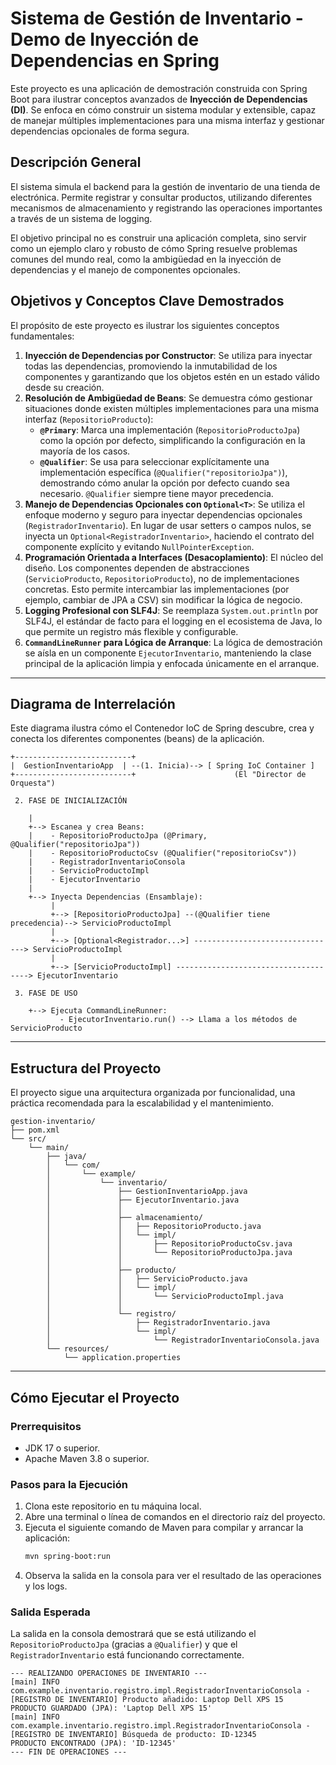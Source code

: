 
# Sistema de Gestión de Inventario - Demo de Inyección de Dependencias en Spring

Este proyecto es una aplicación de demostración construida con Spring Boot para ilustrar conceptos avanzados de **Inyección de Dependencias (DI)**. Se enfoca en cómo construir un sistema modular y extensible, capaz de manejar múltiples implementaciones para una misma interfaz y gestionar dependencias opcionales de forma segura.

## Descripción General

El sistema simula el backend para la gestión de inventario de una tienda de electrónica. Permite registrar y consultar productos, utilizando diferentes mecanismos de almacenamiento y registrando las operaciones importantes a través de un sistema de logging.

El objetivo principal no es construir una aplicación completa, sino servir como un ejemplo claro y robusto de cómo Spring resuelve problemas comunes del mundo real, como la ambigüedad en la inyección de dependencias y el manejo de componentes opcionales.

## Objetivos y Conceptos Clave Demostrados

El propósito de este proyecto es ilustrar los siguientes conceptos fundamentales:

1.  **Inyección de Dependencias por Constructor**: Se utiliza para inyectar todas las dependencias, promoviendo la inmutabilidad de los componentes y garantizando que los objetos estén en un estado válido desde su creación.
2.  **Resolución de Ambigüedad de Beans**: Se demuestra cómo gestionar situaciones donde existen múltiples implementaciones para una misma interfaz (`RepositorioProducto`):
    * **`@Primary`**: Marca una implementación (`RepositorioProductoJpa`) como la opción por defecto, simplificando la configuración en la mayoría de los casos.
    * **`@Qualifier`**: Se usa para seleccionar explícitamente una implementación específica (`@Qualifier("repositorioJpa")`), demostrando cómo anular la opción por defecto cuando sea necesario. `@Qualifier` siempre tiene mayor precedencia.
3.  **Manejo de Dependencias Opcionales con `Optional<T>`**: Se utiliza el enfoque moderno y seguro para inyectar dependencias opcionales (`RegistradorInventario`). En lugar de usar setters o campos nulos, se inyecta un `Optional<RegistradorInventario>`, haciendo el contrato del componente explícito y evitando `NullPointerException`.
4.  **Programación Orientada a Interfaces (Desacoplamiento)**: El núcleo del diseño. Los componentes dependen de abstracciones (`ServicioProducto`, `RepositorioProducto`), no de implementaciones concretas. Esto permite intercambiar las implementaciones (por ejemplo, cambiar de JPA a CSV) sin modificar la lógica de negocio.
5.  **Logging Profesional con SLF4J**: Se reemplaza `System.out.println` por SLF4J, el estándar de facto para el logging en el ecosistema de Java, lo que permite un registro más flexible y configurable.
6.  **`CommandLineRunner` para Lógica de Arranque**: La lógica de demostración se aísla en un componente `EjecutorInventario`, manteniendo la clase principal de la aplicación limpia y enfocada únicamente en el arranque.

-----

## Diagrama de Interrelación

Este diagrama ilustra cómo el Contenedor IoC de Spring descubre, crea y conecta los diferentes componentes (beans) de la aplicación.

```
+--------------------------+
|  GestionInventarioApp  | --(1. Inicia)--> [ Spring IoC Container ]
+--------------------------+                      (El "Director de Orquesta")

 2. FASE DE INICIALIZACIÓN

    |
    +--> Escanea y crea Beans:
    |    - RepositorioProductoJpa (@Primary, @Qualifier("repositorioJpa"))
    |    - RepositorioProductoCsv (@Qualifier("repositorioCsv"))
    |    - RegistradorInventarioConsola
    |    - ServicioProductoImpl
    |    - EjecutorInventario
    |
    +--> Inyecta Dependencias (Ensamblaje):
         |
         +--> [RepositorioProductoJpa] --(@Qualifier tiene precedencia)--> ServicioProductoImpl
         |
         +--> [Optional<Registrador...>] --------------------------------> ServicioProductoImpl
         |
         +--> [ServicioProductoImpl] -------------------------------------> EjecutorInventario

 3. FASE DE USO

    +--> Ejecuta CommandLineRunner:
           - EjecutorInventario.run() --> Llama a los métodos de ServicioProducto
```

-----

## Estructura del Proyecto

El proyecto sigue una arquitectura organizada por funcionalidad, una práctica recomendada para la escalabilidad y el mantenimiento.

```
gestion-inventario/
├── pom.xml
└── src/
    └── main/
        ├── java/
        │   └── com/
        │       └── example/
        │           └── inventario/
        │               ├── GestionInventarioApp.java
        │               ├── EjecutorInventario.java
        │               │
        │               ├── almacenamiento/
        │               │   ├── RepositorioProducto.java
        │               │   └── impl/
        │               │       ├── RepositorioProductoCsv.java
        │               │       └── RepositorioProductoJpa.java
        │               │
        │               ├── producto/
        │               │   ├── ServicioProducto.java
        │               │   └── impl/
        │               │       └── ServicioProductoImpl.java
        │               │
        │               └── registro/
        │                   ├── RegistradorInventario.java
        │                   └── impl/
        │                       └── RegistradorInventarioConsola.java
        └── resources/
            └── application.properties
```

-----

## Cómo Ejecutar el Proyecto

### Prerrequisitos

* JDK 17 o superior.
* Apache Maven 3.8 o superior.

### Pasos para la Ejecución

1.  Clona este repositorio en tu máquina local.
2.  Abre una terminal o línea de comandos en el directorio raíz del proyecto.
3.  Ejecuta el siguiente comando de Maven para compilar y arrancar la aplicación:
    ```bash
    mvn spring-boot:run
    ```
4.  Observa la salida en la consola para ver el resultado de las operaciones y los logs.

### Salida Esperada

La salida en la consola demostrará que se está utilizando el `RepositorioProductoJpa` (gracias a `@Qualifier`) y que el `RegistradorInventario` está funcionando correctamente.

```
--- REALIZANDO OPERACIONES DE INVENTARIO ---
[main] INFO com.example.inventario.registro.impl.RegistradorInventarioConsola - [REGISTRO DE INVENTARIO] Producto añadido: Laptop Dell XPS 15
PRODUCTO GUARDADO (JPA): 'Laptop Dell XPS 15'
[main] INFO com.example.inventario.registro.impl.RegistradorInventarioConsola - [REGISTRO DE INVENTARIO] Búsqueda de producto: ID-12345
PRODUCTO ENCONTRADO (JPA): 'ID-12345'
--- FIN DE OPERACIONES ---
```